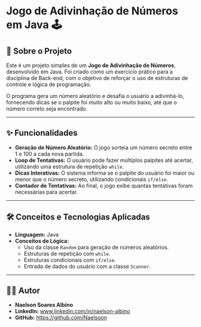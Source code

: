 # Jogo de Adivinhação de Números em Java 🕹️

## 🎲 Sobre o Projeto

Este é um projeto simples de um **Jogo de Adivinhação de Números**, desenvolvido em Java. Foi criado como um exercício prático para a disciplina de Back-end, com o objetivo de reforçar o uso de estruturas de controle e lógica de programação.

O programa gera um número aleatório e desafia o usuário a adivinhá-lo, fornecendo dicas se o palpite foi muito alto ou muito baixo, até que o número correto seja encontrado.

---

## ✨ Funcionalidades

-   **Geração de Número Aleatório:** O jogo sorteia um número secreto entre 1 e 100 a cada nova partida.
-   **Loop de Tentativas:** O usuário pode fazer múltiplos palpites até acertar, utilizando uma estrutura de repetição `while`.
-   **Dicas Interativas:** O sistema informa se o palpite do usuário foi maior ou menor que o número secreto, utilizando condicionais `if/else`.
-   **Contador de Tentativas:** Ao final, o jogo exibe quantas tentativas foram necessárias para acertar.

---

## 🛠️ Conceitos e Tecnologias Aplicadas

-   **Linguagem:** Java
-   **Conceitos de Lógica:**
    -   Uso da classe `Random` para geração de números aleatórios.
    -   Estruturas de repetição com `while`.
    -   Estruturas condicionais com `if/else`.
    -   Entrada de dados do usuário com a classe `Scanner`.


---

## 👨‍💻 Autor

* **Naelson Soares Albino**
* **LinkedIn:** www.linkedin.com/in/naelson-albino
* **GitHub:** https://github.com/Naelsoon
